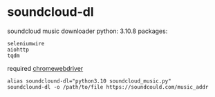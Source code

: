 # soundcloud-dl
soundcloud music downloader
python: 3.10.8
packages:
```shell
seleniumwire
aiohttp
tqdm
```
required [chromewebdriver](https://sites.google.com/chromium.org/driver/)


```shell
alias soundclound-dl="python3.10 soundcloud_music.py"
soundclound-dl -o /path/to/file https://soundcould.com/music_addr
```

